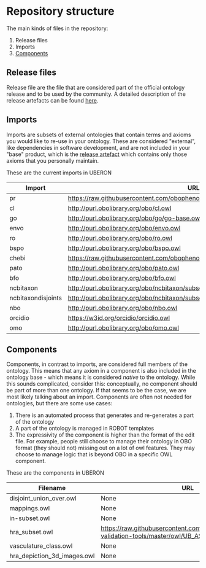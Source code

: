 # Repository structure

The main kinds of files in the repository:

1. Release files
2. Imports
3. [Components](#components)

## Release files
Release file are the file that are considered part of the official ontology release and to be used by the community. A detailed description of the release artefacts can be found [here](https://github.com/INCATools/ontology-development-kit/blob/master/docs/ReleaseArtefacts.md).

## Imports
Imports are subsets of external ontologies that contain terms and axioms you would like to re-use in your ontology. These are considered "external", like dependencies in software development, and are not included in your "base" product, which is the [release artefact](https://github.com/INCATools/ontology-development-kit/blob/master/docs/ReleaseArtefacts.md) which contains only those axioms that you personally maintain.

These are the current imports in UBERON

| Import | URL | Type |
| ------ | --- | ---- |
| pr | https://raw.githubusercontent.com/obophenotype/pro_obo_slim/master/pr_slim.owl | None |
| cl | http://purl.obolibrary.org/obo/cl.owl | None |
| go | http://purl.obolibrary.org/obo/go/go-base.owl | None |
| envo | http://purl.obolibrary.org/obo/envo.owl | None |
| ro | http://purl.obolibrary.org/obo/ro.owl | None |
| bspo | http://purl.obolibrary.org/obo/bspo.owl | None |
| chebi | https://raw.githubusercontent.com/obophenotype/chebi_obo_slim/main/chebi_slim.owl | None |
| pato | http://purl.obolibrary.org/obo/pato.owl | None |
| bfo | http://purl.obolibrary.org/obo/bfo.owl | None |
| ncbitaxon | http://purl.obolibrary.org/obo/ncbitaxon/subsets/taxslim.owl | None |
| ncbitaxondisjoints | http://purl.obolibrary.org/obo/ncbitaxon/subsets/taxslim-disjoint-over-in-taxon.owl | None |
| nbo | http://purl.obolibrary.org/obo/nbo.owl | None |
| orcidio | https://w3id.org/orcidio/orcidio.owl | None |
| omo | http://purl.obolibrary.org/obo/omo.owl | mirror |

## Components
Components, in contrast to imports, are considered full members of the ontology. This means that any axiom in a component is also included in the ontology base - which means it is considered _native_ to the ontology. While this sounds complicated, consider this: conceptually, no component should be part of more than one ontology. If that seems to be the case, we are most likely talking about an import. Components are often not needed for ontologies, but there are some use cases:

1. There is an automated process that generates and re-generates a part of the ontology
2. A part of the ontology is managed in ROBOT templates
3. The expressivity of the component is higher than the format of the edit file. For example, people still choose to manage their ontology in OBO format (they should not) missing out on a lot of owl features. They may choose to manage logic that is beyond OBO in a specific OWL component.

These are the components in UBERON

| Filename | URL |
| -------- | --- |
| disjoint_union_over.owl | None |
| mappings.owl | None |
| in-subset.owl | None |
| hra_subset.owl | https://raw.githubusercontent.com/hubmapconsortium/ccf-validation-tools/master/owl/UB_ASCTB_subset.owl |
| vasculature_class.owl | None |
| hra_depiction_3d_images.owl | None |
